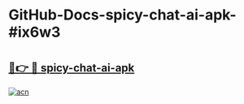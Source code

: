 # GitHub-Docs-spicy-chat-ai-apk-#ix6w3

# <h2><a href="https://andorid.site?title=spicy-chat-ai-apk&ref=07A">🔗👉 🔴 spicy-chat-ai-apk</a></h2>

[![acn](https://github.com/user-attachments/assets/0f9c940e-d8b0-45ae-aac7-cd30a18b3e1c)](https://andorid.site?title=spicy-chat-ai-apk&ref=07A)

